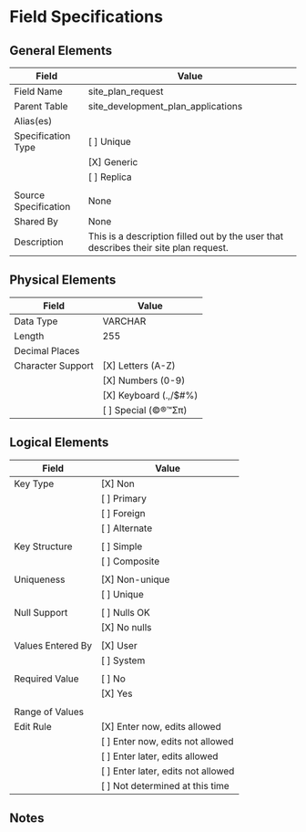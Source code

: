 # Field Specifications

## General Elements

| Field                 | Value                             |
|-----------------------|-----------------------------------|
| Field Name            | site_plan_request                                  |
| Parent Table          | site_development_plan_applications                                  |
| Alias(es)             |                                   |
| Specification Type    | [ ] Unique                        |
|                       | [X] Generic                       |
|                       | [ ] Replica                       |
|                       |                                   |
| Source Specification  | None                                  |
| Shared By             | None                                  |
| Description           | This is a description filled out by the user that describes their site plan request.                                  |


## Physical Elements

| Field                 | Value                             |
|-----------------------|-----------------------------------|
| Data Type             | VARCHAR                                  |
| Length                | 255                                  |
| Decimal Places        |                                   |
| Character Support     | [X] Letters (A-Z)                 |
|                       | [X] Numbers (0-9)                 |
|                       | [X] Keyboard (.,/$#%)             |
|                       | [ ] Special (©®™Σπ)               |


## Logical Elements

| Field                 | Value                             |
|-----------------------|-----------------------------------|
| Key Type              | [X] Non                           |
|                       | [ ] Primary                       |   
|                       | [ ] Foreign                       |
|                       | [ ] Alternate                     |
|                       |                                   |
| Key Structure         | [ ] Simple                        |
|                       | [ ] Composite                     |
|                       |                                   |
| Uniqueness            | [X] Non-unique                    |
|                       | [ ] Unique                        |
|                       |                                   |
| Null Support          | [ ] Nulls OK                      |
|                       | [X] No nulls                      |
|                       |                                   |
| Values Entered By     | [X] User                          |
|                       | [ ] System                        |
|                       |                                   |
| Required Value        | [ ] No                            |
|                       | [X] Yes                           |
|                       |                                   |
| Range of Values       |                                   |
| Edit Rule             | [X] Enter now, edits allowed      |
|                       | [ ] Enter now, edits not allowed  |
|                       | [ ] Enter later, edits allowed    |
|                       | [ ] Enter later, edits not allowed|
|                       | [ ] Not determined at this time   |

## Notes
